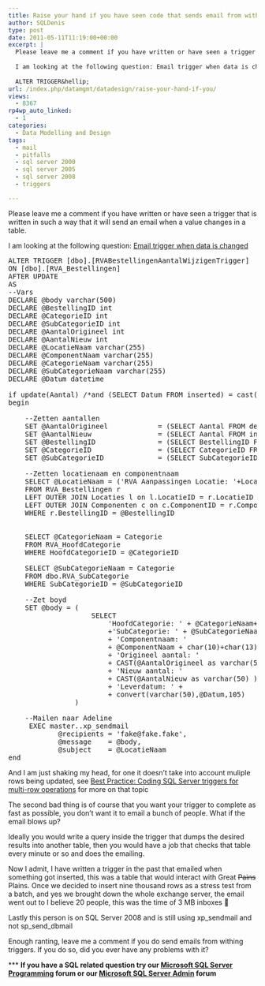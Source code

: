 ```yaml
---
title: Raise your hand if you have seen code that sends email from within a trigger in SQL Server
author: SQLDenis
type: post
date: 2011-05-11T11:19:00+00:00
excerpt: |
  Please leave me a comment if you have written or have seen a trigger that is written in such a way that it will send an email when a value changes in a table.
  
  I am looking at the following question: Email trigger when data is changed
  
  ALTER TRIGGER&hellip;
url: /index.php/datamgmt/datadesign/raise-your-hand-if-you/
views:
  - 8367
rp4wp_auto_linked:
  - 1
categories:
  - Data Modelling and Design
tags:
  - mail
  - pitfalls
  - sql server 2000
  - sql server 2005
  - sql server 2008
  - triggers

---
```

Please leave me a comment if you have written or have seen a trigger that is written in such a way that it will send an email when a value changes in a table.

I am looking at the following question: [Email trigger when data is changed][1]

<pre>ALTER TRIGGER [dbo].[RVABestellingenAantalWijzigenTrigger]
ON [dbo].[RVA_Bestellingen]  
AFTER UPDATE
AS
--Vars
DECLARE @body varchar(500)
DECLARE @BestellingID int
DECLARE @CategorieID int
DECLARE @SubCategorieID int
DECLARE @AantalOrigineel int
DECLARE @AantalNieuw int
DECLARE @LocatieNaam varchar(255)
DECLARE @ComponentNaam varchar(255)
DECLARE @CategorieNaam varchar(255)
DECLARE @SubCategorieNaam varchar(255)
DECLARE @Datum datetime

if update(Aantal) /*and (SELECT Datum FROM inserted) = cast(floor(cast(dateadd(day,1,getdate()) as float)) as datetime)  */ and   (convert(varchar,getdate(),108)&gt;'11:00')
begin

    --Zetten aantallen
    SET @AantalOrigineel            = (SELECT Aantal FROM deleted)
    SET @AantalNieuw                = (SELECT Aantal FROM inserted) 
    SET @BestellingID               = (SELECT BestellingID FROM inserted)
    SET @CategorieID                = (SELECT CategorieID FROM inserted)    
    SET @SubCategorieID             = (SELECT SubCategorieID FROM inserted) 

    --Zetten locatienaam en componentnaam
    SELECT @LocatieNaam = ('RVA Aanpassingen Locatie: '+LocatieNaam), @ComponentNaam=OfficieleNaam, @Datum=Datum
    FROM RVA_Bestellingen r
    LEFT OUTER JOIN Locaties l on l.LocatieID = r.LocatieID
    LEFT OUTER JOIN Componenten c on c.ComponentID = r.ComponentID
    WHERE r.BestellingID = @BestellingID    


    SELECT @CategorieNaam = Categorie
    FROM RVA_HoofdCategorie
    WHERE HoofdCategorieID = @CategorieID   

    SELECT @SubCategorieNaam = Categorie
    FROM dbo.RVA_SubCategorie
    WHERE SubCategorieID = @SubCategorieID      

    --Zet boyd
    SET @body = (
                    SELECT 
                        'HoofdCategorie: ' + @CategorieNaam+ char(10)+char(13)
                        +'SubCategorie: ' + @SubCategorieNaam+ char(10)+char(13)
                        + 'Componentnaam: '
                        + @ComponentNaam + char(10)+char(13)
                        + 'Origineel aantal: '
                        + CAST(@AantalOrigineel as varchar(50) ) + char(10)+char(13)
                        + 'Nieuw aantal: '
                        + CAST(@AantalNieuw as varchar(50) ) + char(10)+char(13)
                        + 'Leverdatum: ' +
                        + convert(varchar(50),@Datum,105)                       
                )

    --Mailen naar Adeline
     EXEC master..xp_sendmail 
            @recipients = 'fake@fake.fake', 
            @message    = @body, 
            @subject    = @LocatieNaam
end</pre>

And I am just shaking my head, for one it doesn&#8217;t take into account muliple rows being updated, see [Best Practice: Coding SQL Server triggers for multi-row operations][2] for more on that topic

The second bad thing is of course that you want your trigger to complete as fast as possible, you don&#8217;t want it to email a bunch of people. What if the email blows up?
  
Ideally you would write a query inside the trigger that dumps the desired results into another table, then you would have a job that checks that table every minute or so and does the emailing.

Now I admit, I have written a trigger in the past that emailed when something got inserted, this was a table that would interact with Great <del>Pains</del> Plains. Once we decided to insert nine thousand rows as a stress test from a batch, and yes we brought down the whole exchange server, the email went out to I believe 20 people, this was the time of 3 MB inboxes 🙂

Lastly this person is on SQL Server 2008 and is still using xp\_sendmail and not sp\_send_dbmail

Enough ranting, leave me a comment if you do send emails from withing triggers. If you do so, did you ever have any problems with it?

\*** **If you have a SQL related question try our [Microsoft SQL Server Programming][3] forum or our [Microsoft SQL Server Admin][4] forum**<ins></ins>

 [1]: http://stackoverflow.com/questions/5964495/email-trigger-when-data-is-changed
 [2]: /index.php/DataMgmt/DBProgramming/MSSQLServer/best-practice-coding-sql-server-triggers
 [3]: http://forum.lessthandot.com/viewforum.php?f=17
 [4]: http://forum.lessthandot.com/viewforum.php?f=22